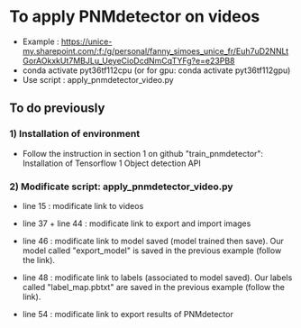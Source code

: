 # To apply PNMdetector on videos

- Example : https://unice-my.sharepoint.com/:f:/g/personal/fanny_simoes_unice_fr/Euh7uD2NNLtGorAOkxkUt7MBJLu_UeyeCioDcdNmCqTYFg?e=e23PB8
- conda activate pyt36tf112cpu (or for gpu: conda activate pyt36tf112gpu)
- Use script : apply_pnmdetector_video.py

## To do previously

### 1) Installation of environment

- Follow the instruction in section 1 on github "train_pnmdetector":  Installation of Tensorflow 1 Object detection API

### 2) Modificate script: apply_pnmdetector_video.py

- line 15 : modificate link to videos

- line 37 + line 44 : modificate link to export and import images

- line 46 : modificate link to model saved (model trained then save). Our model called "export_model" is saved in the previous example (follow the link).

- line 48 : modificate link to labels (associated to model saved). Our labels called "label_map.pbtxt" are saved in the previous example (follow the link).

- line 54 : modificate link to export results of PNMdetector



